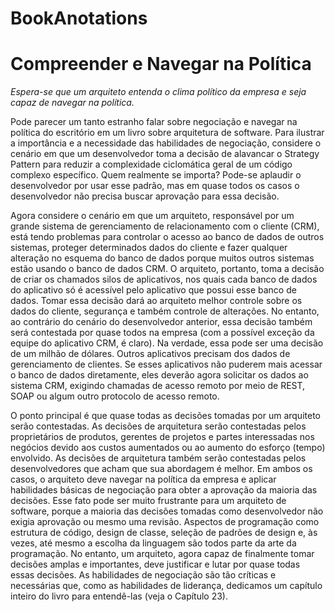 # BookAnotations

# Compreender e Navegar na Política
_Espera-se que um arquiteto entenda o clima político da empresa e seja capaz de navegar na política._

Pode parecer um tanto estranho falar sobre negociação e navegar na política do escritório em um livro sobre arquitetura de software. Para ilustrar a importância e a necessidade das habilidades de negociação, considere o cenário em que um desenvolvedor toma a decisão de alavancar o Strategy Pattern para reduzir a complexidade ciclomática geral de um código complexo específico. Quem realmente se importa? Pode-se aplaudir o desenvolvedor por usar esse padrão, mas em quase todos os casos o desenvolvedor não precisa buscar aprovação para essa decisão.

Agora considere o cenário em que um arquiteto, responsável por um grande sistema de gerenciamento de relacionamento com o cliente (CRM), está tendo problemas para controlar o acesso ao banco de dados de outros sistemas, proteger determinados dados do cliente e fazer qualquer alteração no esquema do banco de dados porque muitos outros sistemas estão usando o banco de dados CRM. O arquiteto, portanto, toma a decisão de criar os chamados silos de aplicativos, nos quais cada banco de dados do aplicativo só é acessível pelo aplicativo que possui esse banco de dados. Tomar essa decisão dará ao arquiteto melhor controle sobre os dados do cliente, segurança e também controle de alterações. No entanto, ao contrário do cenário do desenvolvedor anterior, essa decisão também será contestada por quase todos na empresa (com a possível exceção da equipe do aplicativo CRM, é claro). Na verdade, essa pode ser uma decisão de um milhão de dólares. Outros aplicativos precisam dos dados de gerenciamento de clientes. Se esses aplicativos não puderem mais acessar o banco de dados diretamente, eles deverão agora solicitar os dados ao sistema CRM, exigindo chamadas de acesso remoto por meio de REST, SOAP ou algum outro protocolo de acesso remoto.

O ponto principal é que quase todas as decisões tomadas por um arquiteto serão contestadas. As decisões de arquitetura serão contestadas pelos proprietários de produtos, gerentes de projetos e partes interessadas nos negócios devido aos custos aumentados ou ao aumento do esforço (tempo) envolvido. As decisões de arquitetura também serão contestadas pelos desenvolvedores que acham que sua abordagem é melhor. Em ambos os casos, o arquiteto deve navegar na política da empresa e aplicar habilidades básicas de negociação para obter a aprovação da maioria das decisões. Esse fato pode ser muito frustrante para um arquiteto de software, porque a maioria das decisões tomadas como desenvolvedor não exigia aprovação ou mesmo uma revisão. Aspectos de programação como estrutura de código, design de classe, seleção de padrões de design e, às vezes, até mesmo a escolha da linguagem são todos parte da arte da programação. No entanto, um arquiteto, agora capaz de finalmente tomar decisões amplas e importantes, deve justificar e lutar por quase todas essas decisões. As habilidades de negociação são tão críticas e necessárias que, como as habilidades de liderança, dedicamos um capítulo inteiro do livro para entendê-las (veja o Capítulo 23).
